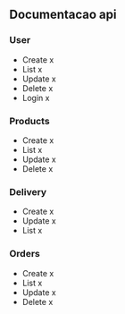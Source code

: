 <h2> Documentacao api </h2>

<h3>User</h3>
<ul>
   <li>Create x</li>
   <li>List x</li>
   <li>Update x</li>
   <li>Delete x</li>
   <li>Login x</li>
  
</ul>

<h3>Products</h3>
<ul>
   <li>Create x</li>
   <li>List x</li>
   <li>Update x</li>
   <li>Delete x</li>  
</ul>

<h3>Delivery</h3>
<ul>
   <li>Create x</li>
   <li>Update x</li>
   <li>List x</li>
</ul>

<h3>Orders</h3>
<ul>
   <li>Create x</li>
   <li>List x</li>
   <li>Update x</li>
   <li>Delete x</li>
</ul>

